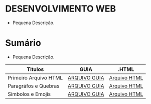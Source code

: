 # DESENVOLVIMENTO WEB
- Pequena Descrição.

# Sumário
- Pequena Descrição.

| Titulos | GUIA |.HTML |
|---------|-------|-------|
| Primeiro Arquivo HTML | [ARQUIVO GUIA](./exercicios.001/README.md) | [Arquivo HTML](./exercicios.001/index.html) |
| Paragráfos e Quebras | [ARQUIVO GUIA](./exercicios.002/README.md) |[Arquivo HTML](./exercicios.002/index.html) |
| Simbolos e Emojis | [ARQUIVO GUIA](./exercicios.003/README.md) | [Arquivo HTML](./exercicios.003/index.html) |